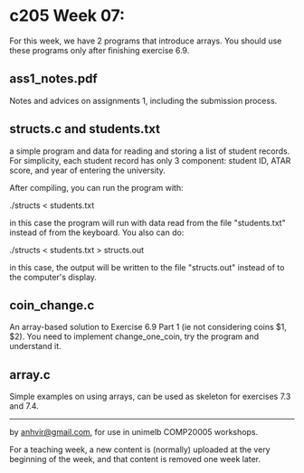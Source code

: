  c205 Week 07:
=======

For this week, we have 2 programs that introduce arrays. You should 
use these programs only after finishing exercise 6.9. 

ass1_notes.pdf
--------------
Notes and advices on assignments 1, including the submission process.

structs.c and students.txt
--------------------------
a simple program and data for reading and storing a list of student records.
For simplicity, each student record has only 3 component: student ID, ATAR score, and year of entering the university.

After compiling, you can run the program with:

./structs < students.txt

in this case the program will run with data read from the file "students.txt" instead of from the keyboard. You also can do:

./structs < students.txt > structs.out

in this case, the output will be written to the file "structs.out" instead of to the computer's display.

coin_change.c
-------------
An array-based solution to Exercise 6.9
 Part 1 (ie not considering coins $1, $2). You need to implement 
change_one_coin, try the program and understand it.

array.c
-------  
Simple examples on using arrays, can be used as skeleton for exercises 7.3 and 7.4.

-------------------------------------------------------------

by anhvir@gmail.com, for use in unimelb COMP20005 workshops.

For a teaching week, a new content is (normally) uploaded at the very beginning of the week, and that content is removed one week later.
